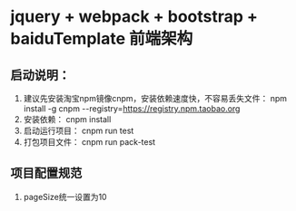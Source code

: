 # jquery + webpack + bootstrap + baiduTemplate 前端架构

## 启动说明：
1. 建议先安装淘宝npm镜像cnpm，安装依赖速度快，不容易丢失文件：
   npm install -g cnpm --registry=https://registry.npm.taobao.org
2. 安装依赖：
   cnpm install
3. 启动运行项目：
   cnpm run test
4. 打包项目文件：
   cnpm run pack-test

## 项目配置规范
1. pageSize统一设置为10


        


